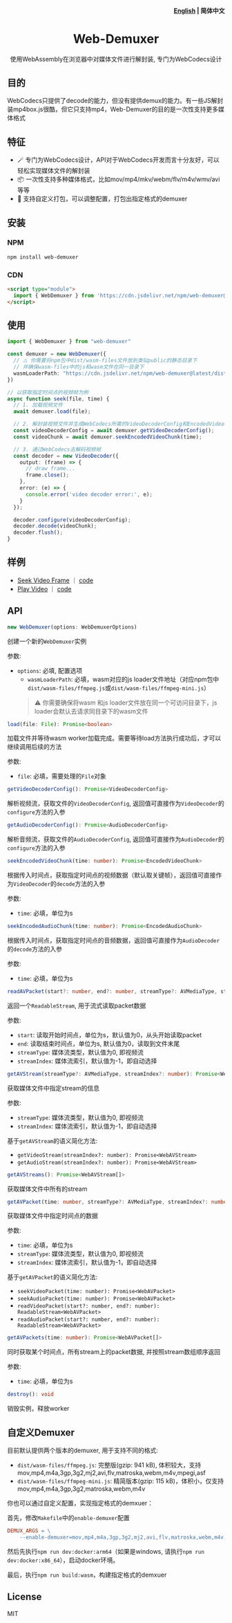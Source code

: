 <h4 align="right"><a href="https://github.com/ForeverSc/web-demuxer/blob/main/README.md">English</a> | <strong>简体中文</strong></h4>
<h1 align="center">Web-Demuxer</h1>
<p align="center">使用WebAssembly在浏览器中对媒体文件进行解封装, 专门为WebCodecs设计</p>

## 目的
WebCodecs只提供了decode的能力，但没有提供demux的能力。有一些JS解封装mp4box.js很酷，但它只支持mp4，Web-Demuxer的目的是一次性支持更多媒体格式

## 特征
- 🪄 专门为WebCodecs设计，API对于WebCodecs开发而言十分友好，可以轻松实现媒体文件的解封装
- 📦 一次性支持多种媒体格式，比如mov/mp4/mkv/webm/flv/m4v/wmv/avi等等
- 🧩 支持自定义打包，可以调整配置，打包出指定格式的demuxer

## 安装
### NPM
```bash
npm install web-demuxer
```

### CDN
```html
<script type="module">
  import { WebDemuxer } from 'https://cdn.jsdelivr.net/npm/web-demuxer@latest/dist/web-demuxer.min.js';
</script>
```

## 使用
```typescript
import { WebDemuxer } from "web-demuxer"

const demuxer = new WebDemuxer({
  // ⚠️ 你需要将npm包中dist/wasm-files文件放到类似public的静态目录下
  // 并确保wasm-files中的js和wasm文件在同一目录下
  wasmLoaderPath: "https://cdn.jsdelivr.net/npm/web-demuxer@latest/dist/wasm-files/ffmpeg.min.js",
})

// 以获取指定时间点的视频帧为例
async function seek(file, time) {
  // 1. 加载视频文件
  await demuxer.load(file);

  // 2. 解封装视频文件并生成WebCodecs所需的VideoDecoderConfig和EncodedVideoChunk
  const videoDecoderConfig = await demuxer.getVideoDecoderConfig();
  const videoChunk = await demuxer.seekEncodedVideoChunk(time);

  // 3. 通过WebCodecs去解码视频帧
  const decoder = new VideoDecoder({
    output: (frame) => {
      // draw frame...
      frame.close();
    },
    error: (e) => {
      console.error('video decoder error:', e);
    }
  });

  decoder.configure(videoDecoderConfig);
  decoder.decode(videoChunk);
  decoder.flush();
}
```

## 样例
- [Seek Video Frame](https://foreversc.github.io/web-demuxer/#example-seek) ｜ [code](https://github.com/ForeverSc/web-demuxer/blob/main/index.html#L96)
- [Play Video](https://foreversc.github.io/web-demuxer/#example-play) ｜ [code](https://github.com/ForeverSc/web-demuxer/blob/main/index.html#L123)

## API
```typescript
new WebDemuxer(options: WebDemuxerOptions)
```
创建一个新的`WebDemuxer`实例

参数:
- `options`: 必填, 配置选项
  - `wasmLoaderPath`: 必填，wasm对应的js loader文件地址（对应npm包中`dist/wasm-files/ffmpeg.js`或`dist/wasm-files/ffmpeg-mini.js`）
  > ⚠️ 你需要确保将wasm 和js loader文件放在同一个可访问目录下，js loader会默认去请求同目录下的wasm文件

```typescript
load(file: File): Promise<boolean>
```
加载文件并等待wasm worker加载完成。需要等待load方法执行成功后，才可以继续调用后续的方法

参数:
  - `file`: 必填，需要处理的`File`对象  

```typescript
getVideoDecoderConfig(): Promise<VideoDecoderConfig>
```
解析视频流，获取文件的`VideoDecoderConfig`, 返回值可直接作为`VideoDecoder`的`configure`方法的入参  


```typescript
getAudioDecoderConfig(): Promise<AudioDecoderConfig>
```
解析音频流，获取文件的`AudioDecoderConfig`, 返回值可直接作为`AudioDecoder`的`configure`方法的入参

```typescript
seekEncodedVideoChunk(time: number): Promise<EncodedVideoChunk>
```
根据传入时间点，获取指定时间点的视频数据（默认取关键帧），返回值可直接作为`VideoDecoder`的`decode`方法的入参

参数:
- `time`: 必填，单位为s

```typescript
seekEncodedAudioChunk(time: number): Promise<EncodedAudioChunk>
```
根据传入时间点，获取指定时间点的音频数据，返回值可直接作为`AudioDecoder`的`decode`方法的入参

参数:
- `time`: 必填，单位为s

```typescript
readAVPacket(start?: number, end?: number, streamType?: AVMediaType, streamIndex?: number): ReadableStream<WebAVPacket>
```
返回一个`ReadableStream`, 用于流式读取packet数据

参数:
- `start`: 读取开始时间点，单位为s，默认值为0，从头开始读取packet
- `end`: 读取结束时间点，单位为s, 默认值为0，读取到文件末尾
- `streamType`: 媒体流类型，默认值为0, 即视频流
- `streamIndex`: 媒体流索引，默认值为-1，即自动选择

```typescript
getAVStream(streamType?: AVMediaType, streamIndex?: number): Promise<WebAVStream>
```
获取媒体文件中指定stream的信息

参数: 
- `streamType`: 媒体流类型，默认值为0, 即视频流
- `streamIndex`: 媒体流索引，默认值为-1，即自动选择

基于`getAVStream`的语义简化方法:
- `getVideoStream(streamIndex?: number): Promise<WebAVStream>`
- `getAudioStream(streamIndex?: number): Promise<WebAVStream>`

```typescript
getAVStreams(): Promise<WebAVStream[]>
```
获取媒体文件中所有的stream

```typescript
getAVPacket(time: number, streamType?: AVMediaType, streamIndex?: number): Promise<WebAVPacket>
```
获取媒体文件中指定时间点的数据

参数:
- `time`: 必填，单位为s
- `streamType`: 媒体流类型，默认值为0, 即视频流
- `streamIndex`: 媒体流索引，默认值为-1，即自动选择

基于`getAVPacket`的语义简化方法:
- `seekVideoPacket(time: number): Promise<WebAVPacket>`
- `seekAudioPacket(time: number): Promise<WebAVPacket>`
- `readVideoPacket(start?: number, end?: number): ReadableStream<WebAVPacket>`
- `readAudioPacket(start?: number, end?: number): ReadableStream<WebAVPacket>`

```typescript
getAVPackets(time: number): Promise<WebAVPacket[]>
```
同时获取某个时间点，所有stream上的packet数据, 并按照stream数组顺序返回

参数:
- `time`: 必填，单位为s

```typescript
destroy(): void
```
销毁实例，释放worker

## 自定义Demuxer
目前默认提供两个版本的demuxer, 用于支持不同的格式:
- `dist/wasm-files/ffmpeg.js`: 完整版(gzip: 941 kB), 体积较大，支持mov,mp4,m4a,3gp,3g2,mj2,avi,flv,matroska,webm,m4v,mpegi,asf
- `dist/wasm-files/ffmpeg-mini.js`: 精简版本(gzip: 115 kB)，体积小，仅支持mov,mp4,m4a,3gp,3g2,matroska,webm,m4v

你也可以通过自定义配置，实现指定格式的demxuer：

首先，修改`Makefile`中的`enable-demuxer`配置
```makefile
DEMUX_ARGS = \
	--enable-demuxer=mov,mp4,m4a,3gp,3g2,mj2,avi,flv,matroska,webm,m4v,mpegi,asf
```
然后先执行`npm run dev:docker:arm64`（如果是windows, 请执行`npm run dev:docker:x86_64`），启动docker环境。   

最后，执行`npm run build:wasm`，构建指定格式的demxuer

## License
MIT
